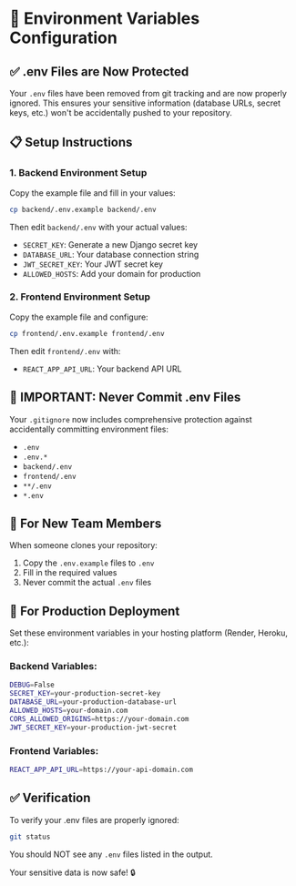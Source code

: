 # 🔐 Environment Variables Configuration

## ✅ .env Files are Now Protected

Your `.env` files have been removed from git tracking and are now properly ignored. This ensures your sensitive information (database URLs, secret keys, etc.) won't be accidentally pushed to your repository.

## 📋 Setup Instructions

### 1. **Backend Environment Setup**
Copy the example file and fill in your values:
```bash
cp backend/.env.example backend/.env
```

Then edit `backend/.env` with your actual values:
- `SECRET_KEY`: Generate a new Django secret key
- `DATABASE_URL`: Your database connection string
- `JWT_SECRET_KEY`: Your JWT secret key
- `ALLOWED_HOSTS`: Add your domain for production

### 2. **Frontend Environment Setup**
Copy the example file and configure:
```bash
cp frontend/.env.example frontend/.env
```

Then edit `frontend/.env` with:
- `REACT_APP_API_URL`: Your backend API URL

## 🚨 **IMPORTANT: Never Commit .env Files**

Your `.gitignore` now includes comprehensive protection against accidentally committing environment files:
- `.env`
- `.env.*`
- `backend/.env`
- `frontend/.env`
- `**/.env`
- `*.env`

## 🚀 **For New Team Members**

When someone clones your repository:
1. Copy the `.env.example` files to `.env`
2. Fill in the required values
3. Never commit the actual `.env` files

## 🔧 **For Production Deployment**

Set these environment variables in your hosting platform (Render, Heroku, etc.):

### Backend Variables:
```bash
DEBUG=False
SECRET_KEY=your-production-secret-key
DATABASE_URL=your-production-database-url
ALLOWED_HOSTS=your-domain.com
CORS_ALLOWED_ORIGINS=https://your-domain.com
JWT_SECRET_KEY=your-production-jwt-secret
```

### Frontend Variables:
```bash
REACT_APP_API_URL=https://your-api-domain.com
```

## ✅ **Verification**

To verify your .env files are properly ignored:
```bash
git status
```

You should NOT see any `.env` files listed in the output.

Your sensitive data is now safe! 🔒
